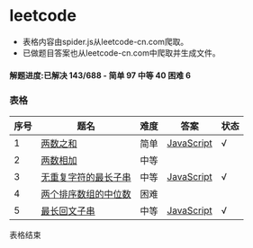 # leetcode

* 表格内容由spider.js从leetcode-cn.com爬取。
* 已做题目答案也从leetcode-cn.com中爬取并生成文件。

#### 解题进度:已解决 143/688 - 简单 97 中等 40 困难 6

### 表格
 序号 | 题名 | 难度 | 答案 |状态  
---|---|---|---|---
 1 | [两数之和](https://leetcode.com/problems/two-sum/) | 简单 | [JavaScript](https://github.com/StrangeClow/leetcode_JS/blob/master/leetcode/twoSum.js) | √
 2 | [两数相加](https://leetcode-cn.com/problems/add-two-numbers) | 中等 |  |  
 3 | [无重复字符的最长子串](https://leetcode-cn.com/problems/longest-substring-without-repeating-characters) | 中等 | [JavaScript](https://github.com/liusaint/leetcode/blob/master/Algorithms/003无重复字符的最长子串longest-substring-without-repeating-characters/longest-substring-without-repeating-characters.js) | √
 4 | [两个排序数组的中位数](https://leetcode-cn.com/problems/median-of-two-sorted-arrays) | 困难 |  |  
 5 | [最长回文子串](https://leetcode-cn.com/problems/longest-palindromic-substring) | 中等 | [JavaScript](https://github.com/liusaint/leetcode/blob/master/Algorithms/005最长回文子串longest-palindromic-substring/longest-palindromic-substring.js) | √
 
表格结束



